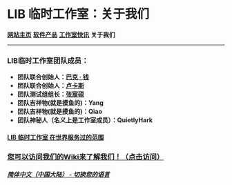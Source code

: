 # LIB 临时工作室：关于我们

**[网站主页](index)** **[软件产品](Software)** **[工作室快讯](News)** **关于我们**

------------

### LIB临时工作室团队成员：

- **团队联合创始人：[巴克 · 钱](introduction/member/Buck_Qian)**
- **团队联合创始人：[卢卡斯](introduction/member/Lucas)**
- **团队测试组组长：[张宸硕](introduction/member/Mike_Zhang)**
- **团队吉祥物(就是摸鱼的)：Yang**
- **团队吉祥物(就是摸鱼的)：Qiao**
- **团队神秘人（名义上是工作室成员）：QuietlyHark**

#### [LIB 临时工作室 在世界服务过的范围](https://libps.github.io/zh/LIBPS_in_the_World.jpg)
### [您可以访问我们的Wiki来了解我们！（点击访问）](introduction/studio-wiki/wiki-index)

##### [简体中文（中国大陆） - 切换您的语言](https://libps.github.io/index)